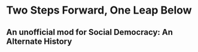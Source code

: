 # Two Steps Forward, One Leap Below

## An unofficial mod for Social Democracy: An Alternate History
